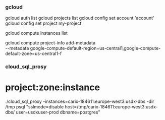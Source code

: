 ### gcloud

gcloud auth list
gcloud projects list
gcloud config set account 'account'
gcloud config set project my-project

gcloud compute instances list

gcloud compute project-info add-metadata \
    --metadata google-compute-default-region=us-central1,google-compute-default-zone=us-central1-f

### cloud_sql_prosy
# project:zone:instance
./cloud_sql_proxy -instances=carix-184611:europe-west3:usdx-dbs -dir /tmp
psql "sslmode=disable host=/tmp/carix-184611:europe-west3:usdx-dbs/ user=usdxuser-prod dbname=postgres"